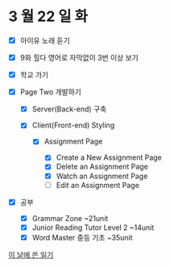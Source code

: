 # 3 월 22 일 화

- [x] 아이유 노래 듣기

- [x] 9화 힐다 영어로 자막없이 3번 이상 보기

- [x] 학교 가기

- [x] Page Two 개발하기

  - [x] Server(Back-end) 구축

  - [x] Client(Front-end) Styling

    - [x] Assignment Page

      - [x] Create a New Assignment Page
      - [x] Delete an Assignment Page
      - [x] Watch an Assignment Page
      - [ ] Edit an Assignment Page

- [x] 공부

  - [x] Grammar Zone ~21unit
  - [x] Junior Reading Tutor Level 2 ~14unit
  - [x] Word Master 중등 기초 ~35unit

[이 날에 쓴 일기](../../../diary/2022/3/22.md)
